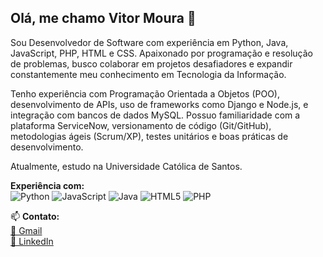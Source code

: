 ## Olá, me chamo Vitor Moura 👋

Sou Desenvolvedor de Software com experiência em Python, Java, JavaScript, PHP, HTML e CSS. Apaixonado por programação e resolução de problemas, busco colaborar em projetos desafiadores e expandir constantemente meu conhecimento em Tecnologia da Informação.

Tenho experiência com Programação Orientada a Objetos (POO), desenvolvimento de APIs, uso de frameworks como Django e Node.js, e integração com bancos de dados MySQL. Possuo familiaridade com a plataforma ServiceNow, versionamento de código (Git/GitHub), metodologias ágeis (Scrum/XP), testes unitários e boas práticas de desenvolvimento.

Atualmente, estudo na Universidade Católica de Santos.

**Experiência com:**  
![Python](https://img.shields.io/badge/Python-3776AB?style=for-the-badge&logo=python&logoColor=white)
![JavaScript](https://img.shields.io/badge/JavaScript-F7DF1E?style=for-the-badge&logo=javascript&logoColor=black)
![Java](https://img.shields.io/badge/Java-007396?style=for-the-badge&logo=java&logoColor=white)
![HTML5](https://img.shields.io/badge/HTML5-E34F26?style=for-the-badge&logo=html5&logoColor=white)
![PHP](https://img.shields.io/badge/PHP-777BB4?style=for-the-badge&logo=php&logoColor=white)

📫 **Contato:**  
[📧 Gmail](mailto:vitormoura88@gmail.com)  
[🔗 LinkedIn](https://www.linkedin.com/in/vitormouraprogramador/)
